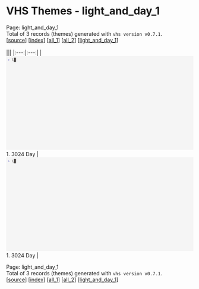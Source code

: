 # VHS Themes - light_and_day_1

Page: light_and_day_1<br>
Total of 3 records (themes) generated with `vhs version v0.7.1`.<br>
[[source](../../main)] [[index](page_index.md)] [[all_1](page_all_1.md)] [[all_2](page_all_2.md)] [[light_and_day_1](page_light_and_day_1.md)]
<br>
<br>
|||
|:---:|:---:|
| ![3024 Day](../records/001%203024%20Day.gif)<br>1. 3024 Day | ![3024 Day](../records/001%203024%20Day.gif)<br>1. 3024 Day |

Page: light_and_day_1<br>
Total of 3 records (themes) generated with `vhs version v0.7.1`.<br>
[[source](../../main)] [[index](page_index.md)] [[all_1](page_all_1.md)] [[all_2](page_all_2.md)] [[light_and_day_1](page_light_and_day_1.md)]
